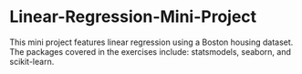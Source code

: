 # Linear-Regression-Mini-Project
This mini project features linear regression using a Boston housing dataset. The packages covered in the exercises include: statsmodels, seaborn, and scikit-learn.

